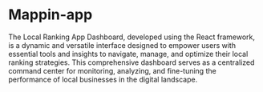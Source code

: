 # Mappin-app

The Local Ranking App Dashboard, developed using the React framework, is a dynamic and versatile interface designed to empower users with essential tools and insights to navigate, manage, and optimize their local ranking strategies. This comprehensive dashboard serves as a centralized command center for monitoring, analyzing, and fine-tuning the performance of local businesses in the digital landscape.
